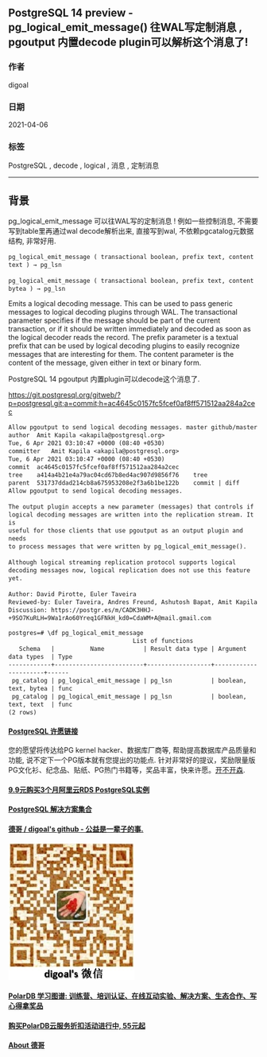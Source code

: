 ## PostgreSQL 14 preview - pg_logical_emit_message() 往WAL写定制消息 , pgoutput 内置decode plugin可以解析这个消息了!   
  
### 作者  
digoal  
  
### 日期  
2021-04-06   
  
### 标签  
PostgreSQL , decode , logical , 消息 , 定制消息     
  
----  
  
## 背景  
pg_logical_emit_message 可以往WAL写的定制消息 ! 例如一些控制消息, 不需要写到table里再通过wal decode解析出来, 直接写到wal, 不依赖pgcatalog元数据结构, 非常好用.     
  
```  
pg_logical_emit_message ( transactional boolean, prefix text, content text ) → pg_lsn  
  
pg_logical_emit_message ( transactional boolean, prefix text, content bytea ) → pg_lsn  
```  
  
Emits a logical decoding message. This can be used to pass generic messages to logical decoding plugins through WAL. The transactional parameter specifies if the message should be part of the current transaction, or if it should be written immediately and decoded as soon as the logical decoder reads the record. The prefix parameter is a textual prefix that can be used by logical decoding plugins to easily recognize messages that are interesting for them. The content parameter is the content of the message, given either in text or binary form.  
  
  
PostgreSQL 14 pgoutput 内置plugin可以decode这个消息了.   
  
https://git.postgresql.org/gitweb/?p=postgresql.git;a=commit;h=ac4645c0157fc5fcef0af8ff571512aa284a2cec  
  
```  
Allow pgoutput to send logical decoding messages. master github/master  
author	Amit Kapila <akapila@postgresql.org>	  
Tue, 6 Apr 2021 03:10:47 +0000 (08:40 +0530)  
committer	Amit Kapila <akapila@postgresql.org>	  
Tue, 6 Apr 2021 03:10:47 +0000 (08:40 +0530)  
commit	ac4645c0157fc5fcef0af8ff571512aa284a2cec  
tree	a414a4b21e4a79ac04cd67b8ed4ac907d9856f76	tree  
parent	531737ddad214cb8a675953208e2f3a6b1be122b	commit | diff  
Allow pgoutput to send logical decoding messages.  
  
The output plugin accepts a new parameter (messages) that controls if  
logical decoding messages are written into the replication stream. It is  
useful for those clients that use pgoutput as an output plugin and needs  
to process messages that were written by pg_logical_emit_message().  
  
Although logical streaming replication protocol supports logical  
decoding messages now, logical replication does not use this feature yet.  
  
Author: David Pirotte, Euler Taveira  
Reviewed-by: Euler Taveira, Andres Freund, Ashutosh Bapat, Amit Kapila  
Discussion: https://postgr.es/m/CADK3HHJ-+9SO7KuRLH=9Wa1rAo60Yreq1GFNkH_kd0=CdaWM+A@mail.gmail.com  
```  
  
```  
postgres=# \df pg_logical_emit_message  
                                   List of functions  
   Schema   |          Name           | Result data type | Argument data types  | Type   
------------+-------------------------+------------------+----------------------+------  
 pg_catalog | pg_logical_emit_message | pg_lsn           | boolean, text, bytea | func  
 pg_catalog | pg_logical_emit_message | pg_lsn           | boolean, text, text  | func  
(2 rows)  
```  
  
   
  
#### [PostgreSQL 许愿链接](https://github.com/digoal/blog/issues/76 "269ac3d1c492e938c0191101c7238216")
您的愿望将传达给PG kernel hacker、数据库厂商等, 帮助提高数据库产品质量和功能, 说不定下一个PG版本就有您提出的功能点. 针对非常好的提议，奖励限量版PG文化衫、纪念品、贴纸、PG热门书籍等，奖品丰富，快来许愿。[开不开森](https://github.com/digoal/blog/issues/76 "269ac3d1c492e938c0191101c7238216").  
  
  
#### [9.9元购买3个月阿里云RDS PostgreSQL实例](https://www.aliyun.com/database/postgresqlactivity "57258f76c37864c6e6d23383d05714ea")
  
  
#### [PostgreSQL 解决方案集合](https://yq.aliyun.com/topic/118 "40cff096e9ed7122c512b35d8561d9c8")
  
  
#### [德哥 / digoal's github - 公益是一辈子的事.](https://github.com/digoal/blog/blob/master/README.md "22709685feb7cab07d30f30387f0a9ae")
  
  
![digoal's wechat](../pic/digoal_weixin.jpg "f7ad92eeba24523fd47a6e1a0e691b59")
  
  
#### [PolarDB 学习图谱: 训练营、培训认证、在线互动实验、解决方案、生态合作、写心得拿奖品](https://www.aliyun.com/database/openpolardb/activity "8642f60e04ed0c814bf9cb9677976bd4")
  
  
#### [购买PolarDB云服务折扣活动进行中, 55元起](https://www.aliyun.com/activity/new/polardb-yunparter?userCode=bsb3t4al "e0495c413bedacabb75ff1e880be465a")
  
  
#### [About 德哥](https://github.com/digoal/blog/blob/master/me/readme.md "a37735981e7704886ffd590565582dd0")
  
